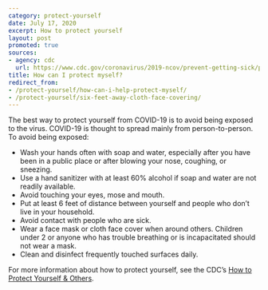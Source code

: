 ```yaml
---
category: protect-yourself
date: July 17, 2020
excerpt: How to protect yourself
layout: post
promoted: true
sources:
- agency: cdc
  url: https://www.cdc.gov/coronavirus/2019-ncov/prevent-getting-sick/prevention.html
title: How can I protect myself?
redirect_from: 
- /protect-yourself/how-can-i-help-protect-myself/
- /protect-yourself/six-feet-away-cloth-face-covering/
---
```


The best way to protect yourself from COVID-19 is to avoid being exposed to the virus. COVID-19 is thought to spread mainly from person-to-person. To avoid being exposed:

- Wash your hands often with soap and water, especially after you have been in a public place or after blowing your nose, coughing, or sneezing.
- Use a hand sanitizer with at least 60% alcohol if soap and water are not readily available.
- Avoid touching your eyes, mose and mouth.
- Put at least 6 feet of distance between yourself and people who don’t live in your household.
- Avoid contact with people who are sick.
- Wear a face mask or cloth face cover when around others. Children under 2 or anyone who has trouble breathing or is incapacitated should not wear a mask.
- Clean and disinfect frequently touched surfaces daily.

For more information about how to protect yourself, see the CDC’s [How to Protect Yourself & Others](https://www.cdc.gov/coronavirus/2019-ncov/prevent-getting-sick/prevention.html).